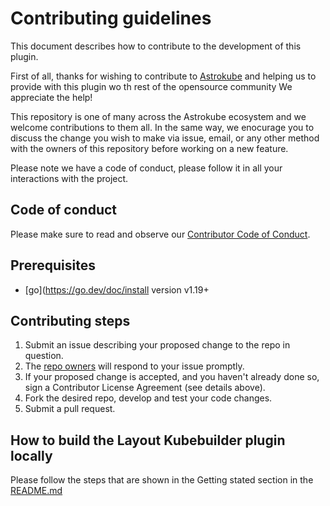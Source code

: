 # Contributing guidelines

This document describes how to contribute to the development of this plugin.

First of all, thanks for wishing to contribute to [Astrokube](https://www.astrokube.com/) and helping us to provide with this plugin wo th rest of the opensource community We appreciate the help! 

This repository is one of many across the Astrokube ecosystem and we welcome contributions to them all. In the same way,  we enocurage you to  discuss the change you wish to make via issue, email, or any other method with the owners of this repository before working on a new feature.

Please note we have a code of conduct, please follow it in all your interactions with the project.

## Code of conduct

Please make sure to read and observe our [Contributor Code of Conduct](CODE_OF_CONDUCT.md).

## Prerequisites

* [go](https://go.dev/doc/install version v1.19+

## Contributing steps

1. Submit an issue describing your proposed change to the repo in question.
2. The [repo owners](OWNERS) will respond to your issue promptly.
3. If your proposed change is accepted, and you haven't already done so, sign a Contributor License Agreement (see details above).
4. Fork the desired repo, develop and test your code changes.
5. Submit a pull request.

## How to build the Layout Kubebuilder plugin locally

Please follow the steps that are shown in the Getting stated section in the [README.md](README.md)